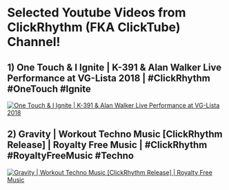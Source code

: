 # Selected Youtube Videos from ClickRhythm (FKA ClickTube) Channel! 
## 1) One Touch & I Ignite | K-391 & Alan Walker Live Performance at VG-Lista 2018 | #ClickRhythm #OneTouch #Ignite
[![One Touch & I Ignite | K-391 & Alan Walker Live Performance at VG-Lista 2018](https://github.com/ClickTube/ClickRhythm/blob/master/OneTouchAndIIgnite_ClickRhythm.jpg?raw=true)](https://www.youtube.com/watch?v=23oxCvVhvF4 "One Touch & I Ignite | K-391 & Alan Walker Live Performance at VG-Lista 2018")

## 2) Gravity | Workout Techno Music [ClickRhythm Release] | Royalty Free Music | #ClickRhythm #RoyaltyFreeMusic #Techno
[![Gravity | Workout Techno Music [ClickRhythm Release] | Royalty Free Music](https://github.com/ClickTube/ClickRhythm/blob/master/Gravity.jpg?raw=true)](https://youtu.be/Ey8Ip1WLrbU "Gravity | Workout Techno Music")
